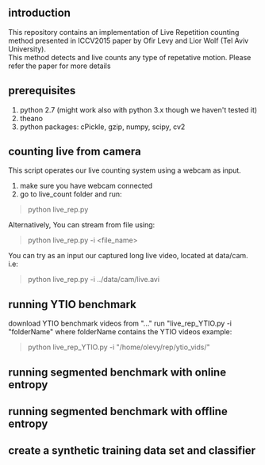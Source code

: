 introduction
----------------------------------------------------

This repository contains an implementation of Live Repetition counting method presented in ICCV2015 paper by Ofir Levy and Lior Wolf (Tel Aviv University).  
This method detects and live counts any type of repetative motion. Please refer the paper for more details

prerequisites
----------------------------------------------------

1. python 2.7 (might work also with python 3.x though we haven't tested it)
2. theano
3. python packages: cPickle, gzip, numpy, scipy, cv2

counting live from camera
----------------------------------------------------

This script operates our live counting system using a webcam as input.  
1. make sure you have webcam connected  
2. go to live_count folder and run:
> python live_rep.py 

Alternatively, You can stream from file using:  
> python live_rep.py -i <file_name>

You can try as an input our captured long live video, located at data/cam. i.e: 
> python live_rep.py -i ../data/cam/live.avi


running YTIO benchmark
----------------------------------------------------

download YTIO benchmark videos from "..."
run "live_rep_YTIO.py -i "folderName" where folderName contains the YTIO videos
example:
> python live_rep_YTIO.py -i "/home/olevy/rep/ytio_vids/"



running segmented benchmark with online entropy
----------------------------------------------------





running segmented benchmark with offline entropy
----------------------------------------------------




create a synthetic training data set and classifier
----------------------------------------------------

